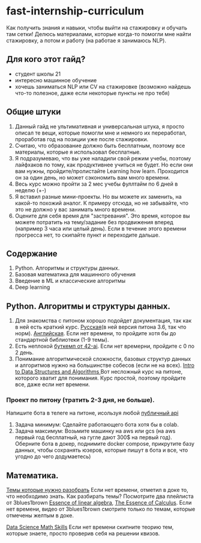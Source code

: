 # fast-internship-curriculum
Как получить знания и навыки, чтобы выйти на стажировку и обучать там сетки!
Делюсь материалами, которые когда-то помогли мне найти стажировку, а потом и работу (на работае я занимаюсь NLP).

## Для кого этот гайд?
* студент школы 21
* интересно машинное обучение
* хочешь заниматься NLP или CV на стажировке
(возможно найдешь что-то полезное, даже если некоторые пункты не про тебя)

## Общие штуки
1. Данный гайд не ультимативная и универсальная штука, я просто описал те вещи, которые помогли мне и немного их переработал, проработав год на позиции уже после стажировки.
2. Считаю, что образование должно быть бесплатным, поэтому все материалы, которые я использовал бесплатные.
3. Я подразумеваю, что вы уже наладили свой режим учебы, поэтому лайфхаков по тому, как продуктивнее учиться не будет. Но если они вам нужны, пройдите/пролистайте Learning how learn. Проходится он за один день, но может сэкономить вам много времени.
4. Весь курс можно пройти за 2 мес учебы фуллтайм по 6 дней в неделю (+-)
5. Я вставил разные мини-проекты. Но вы можете их заменить, на какой-то похожий аналог. К примеру отсюда, но не забывайте, что это не должно у вас занимать много времени.
6. Оцените для себя время для "застревания". Это время, которое вы можете потратить на тему/задание без продвижения вперед (например 3 часа или целый день). Если в течение этого времени прогресса нет, то скипайте пункт и переходите дальше. 

## Содержание
1. Python. Алгоритмы и структуры данных.
2. Базовая математика для машинного обучения
3. Введение в ML и классические алгоритмы
4. Deep learning

## Python. Алгоритмы и структуры данных.
1. Для знакомства с питоном хорошо подойдет документация, так как в ней есть краткий курс.  [Русская](https://pythoner.name/documentation/tutorial)(в ней версия питона 3.6, так что норм). [Английская](https://docs.python.org/3.8/tutorial/index.html). Если нет времени, то пройдите хотя бы до стандартной библиотеки (1-9 темы).
2. Есть неплохой [буткемп от 42-ai](https://github.com/42-AI/bootcamp_python). Если нет времерни, пройдите с 0 по 2 день. 
3. Понимание алгоритмической сложности, базовых структур данных и алгоритмов нужно на большинстве собесов (если не на всех). [Intro to Data Structures and Algorithms ](https://www.udacity.com/course/data-structures-and-algorithms-in-python--ud513) Вот несложный курс на питоне, которого хватит для понимания. Курс простой, поэтому пройдите все, даже если нет времени.

### Проект по питону (тратить 2-3 дня, не больше).
Напишите бота в телеге на питоне, исользуя любой [публичный api](https://github.com/public-apis/public-apis)
1. Задача минимум: Сделайте работающего бота хотя бы в colab.
2. Задача максимум: Возьмите машинку на aws или gcs (на aws первый год бесплатный, на гугле дают 300$ на первый год). Оберните бота в докер, поднимите docker compose, прикрутите базу данных, чтобы сохранять юзеров, которые пишут в бота и все, что угодно до чего додумаетесь)

## Математика.
[Темы которые нужно разобрать](https://docs.google.com/document/d/1VpykmbzA_QwLdDlv2gxfIL0-Smht6lntofpVxN-ZJhU/edit?usp=sharing) Если нет времени, отметил в доке то, что необходимо знать.
Как разбирать темы? Посмотрите два плейлиста от 3blues1brown [Essence of linear algebra](https://www.youtube.com/watch?v=fNk_zzaMoSs&list=PLZHQObOWTQDPD3MizzM2xVFitgF8hE_ab), [The Essence of Calculus](https://www.youtube.com/watch?v=WUvTyaaNkzM&list=PLZHQObOWTQDMsr9K-rj53DwVRMYO3t5Yr). Если нет времени, видео от 3blues1brown смотрите только по темам, которые отмечены желтым в доке.

[Data Science Math Skills](https://www.coursera.org/learn/datasciencemathskills) Если нет времени скипните теорию тем, которые знаете, просто проверив себя на решении квизов. 








